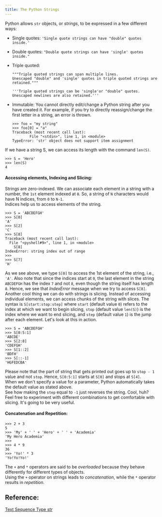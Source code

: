 ```yaml
---
title: The Python Strings
---
```

Python allows `str` objects, or _strings_, to be expressed in a few different ways:

*   Single quotes: `'Single quote strings can have "double" quotes inside.'`
*   Double quotes: `"Double quote strings can have 'single' quotes inside."`
*   Triple quoted:

        """Triple quoted strings can span multiple lines.
        Unescaped "double" and 'single' quotes in triple quoted strings are retained."""

        '''Triple quoted strings can be 'single'or "double" quotes.
        Unescaped newlines are also retained.'''
*   Immutable: You cannot directly edit/change a Python string after you have created it. For example, if you try to directly reassign/change the first letter in a string, an error is thrown.
    
        >>> foo = "my string"
        >>> foo[0] = "a"
        Traceback (most recent call last):
                File "<stdin>", line 1, in <module>
        TypeError: 'str' object does not support item assignment
        
  
If we have a string S, we can access its length with the command `len(S)`.  
```shell
>>> S = 'Hero'
>>> len(S)
4
```
  
#### Accessing elements, Indexing and Slicing:
Strings are zero-indexed. We can associate each element in a string with a number, the `1st` element indexed at `0`. So, a string of `N` characters would have N indices, from `0` to `N-1`.  
Indices help us to access elements of the string.  
```shell
>>> S = 'ABCDEFGH'
>>> S[0]
'A'
>>> S[2]
'C'
>>> S[8]
Traceback (most recent call last):
  File "<pyshell#9>", line 1, in <module>
    S[8]
IndexError: string index out of range
>>>
>>> S[7]
'H'
```  
As we see above, we type `S[0]` to access the 1st element of the string, i.e., `'A'`. Also note that since the indices start at `0`, the last element in the string `ABCDEFGH` has the index `7` and not `8`, even though the string itself has length `8`. Hence, we see that *IndexError* message when we try to access `S[8]`.  
Another cool thing we can do with strings is slicing. Instead of accessing individual elements, we can access chunks of the string with slices. The syntax is `S[start:stop:step]` where `start` (default value `0`) refers to the index at which we want to begin slicing, `stop` (default value `len(S)`) is the index where we want to end slicing, and `step` (default value `1`) is the jump after each element. Let's look at this in action.  
```shell
>>> S = 'ABCDEFGH'
>>> S[0:5:1]
'ABCDE'
>>> S[2:8]
'CDEFGH'
>>> S[1::2]
'BDFH'
>>> S[::-1]
'HGFEDCBA'
```  
Please note that the part of string that gets printed out goes up to `stop - 1` value and not `stop`. Hence, `S[0:5:1]` starts at `S[0]` and stops at `S[4]`.  
When we don't specify a value for a parameter, Python automatically takes the default value as stated above.  
See how making the `step` equal to `-1` just reverses the string. Cool, huh?  
Feel free to experiment with different combinations to get comfortable with slicing. It's going to be very useful.  
  
#### Concatenation and Repetition:  
```shell
>>> 2 + 3
5
>>> 'My' + ' ' + 'Hero' + ' ' + 'Academia'
'My Hero Academia'
>>>
>>> 4 * 9
36
>>> 'Yo!' * 3
'Yo!Yo!Yo!'
```  
The `+` and `*` operators are said to be *overloaded* because they behave differently for different types of objects.  
Using the `+` operator on strings leads to *concatenation*, while the `*` operator results in *repetition*.  
  
## Reference:

<a href='https://docs.python.org/3/library/stdtypes.html#text-sequence-type-str' target='_blank' rel='nofollow'>Text Sequence Type _str_</a>

